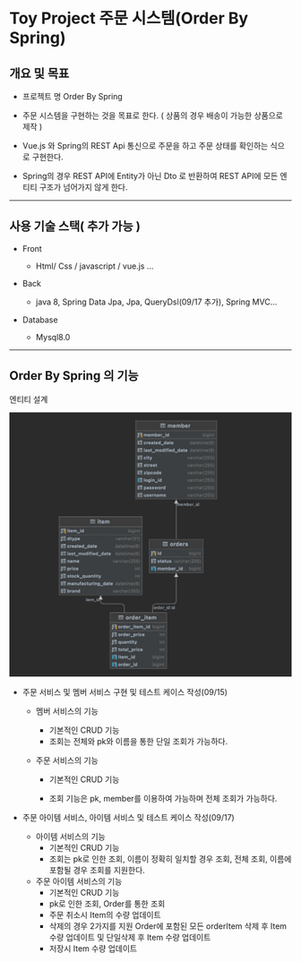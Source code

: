 # Toy Project 주문 시스템(Order By Spring)



## 개요 및 목표



- 프로젝트 명 Order By Spring

- 주문 시스템을 구현하는 것을 목표로 한다. ( 상품의 경우 배송이 가능한 상품으로 제작 )
- Vue.js 와 Spring의 REST Api 통신으로 주문을 하고 주문 상태를 확인하는 식으로 구현한다.
- Spring의 경우 REST API에 Entity가 아닌 Dto 로 반환하여 REST API에 모든 엔티티 구조가 넘어가지 않게 한다.





---



## 사용 기술 스택( 추가 가능 )



- Front
  - Html/ Css / javascript / vue.js ...



- Back
  - java 8, Spring Data Jpa, Jpa, QueryDsl(09/17 추가), Spring MVC...



- Database
  - Mysql8.0







---



## Order By Spring 의 기능



엔티티 설계

<img src="./entity.png" alt="다운로드" style="zoom: 50%;" />



- 주문 서비스 및 멤버 서비스 구현 및 테스트 케이스 작성(09/15)

  - 멤버 서비스의 기능

    - 기본적인 CRUD 기능
    - 조회는 전체와 pk와 이름을 통한 단일 조회가 가능하다.

  - 주문 서비스의 기능

    - 기본적인 CRUD 기능

    - 조회 기능은 pk, member를 이용하여 가능하며 전체 조회가 가능하다.

      

- 주문 아이템 서비스, 아이템 서비스 및 테스트 케이스 작성(09/17)

  - 아이템 서비스의 기능
    - 기본적인 CRUD 기능
    - 조회는 pk로 인한 조회, 이름이 정확히 일치할 경우 조회, 전체 조회, 이름에 포함될 경우 조회를 지원한다.
  - 주문 아이템 서비스의 기능
    - 기본적인 CRUD 기능
    - pk로 인한 조회, Order를 통한 조회
    - 주문 취소시 Item의 수량 업데이트
    - 삭제의 경우 2가지를 지원 Order에 포함된 모든 orderItem 삭제 후 Item 수량 업데이트 및 단일삭제 후 Item 수량 업데이트
    - 저장시 Item 수량 업데이트

  





